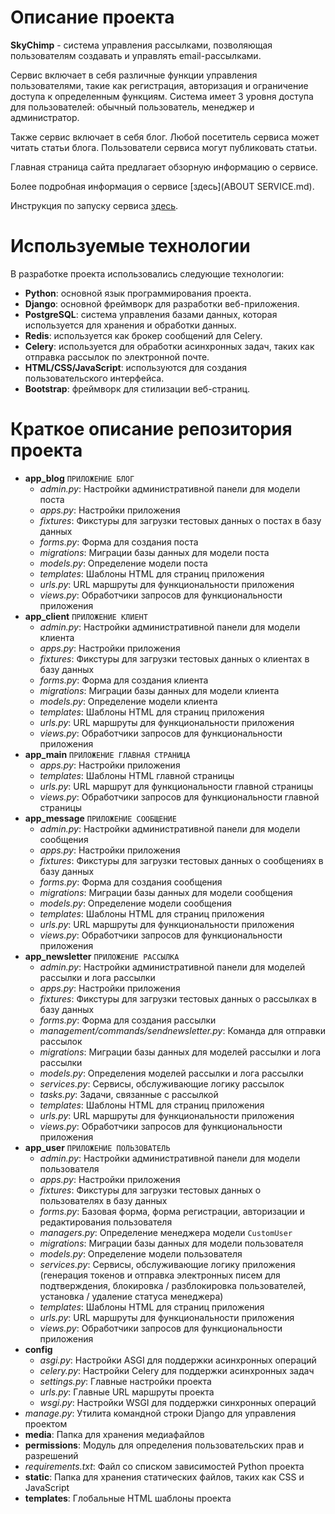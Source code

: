 # Описание проекта

**SkyChimp** - система управления рассылками, позволяющая пользователям создавать и управлять
email-рассылками.

Сервис включает в себя различные функции управления пользователями, такие как регистрация,
авторизация и ограничение доступа к определенным функциям. Система имеет 3 уровня доступа для
пользователей: обычный пользователь, менеджер и администратор.

Также сервис включает в себя блог. Любой посетитель сервиса может читать статьи блога.
Пользователи сервиса могут публиковать статьи.

Главная страница сайта предлагает обзорную информацию о сервисе.

Более подробная информация о сервисе [здесь](ABOUT SERVICE.md).

Инструкция по запуску сервиса [здесь](README.md).

# Используемые технологии

В разработке проекта использовались следующие технологии:

* **Python**: основной язык программирования проекта.
* **Django**: основной фреймворк для разработки веб-приложения.
* **PostgreSQL**: система управления базами данных, которая используется для хранения и обработки данных.
* **Redis**: используется как брокер сообщений для Celery.
* **Celery**: используется для обработки асинхронных задач, таких как отправка рассылок по электронной почте.
* **HTML/CSS/JavaScript**: используются для создания пользовательского интерфейса.
* **Bootstrap**: фреймворк для стилизации веб-страниц.

# Краткое описание репозитория проекта

- **app_blog** `ПРИЛОЖЕНИЕ БЛОГ`
    - *admin.py*: Настройки административной панели для модели поста
    - *apps.py*: Настройки приложения
    - *fixtures*: Фикстуры для загрузки тестовых данных о постах в базу данных
    - *forms.py*: Форма для создания поста
    - *migrations*: Миграции базы данных для модели поста
    - *models.py*: Определение модели поста
    - *templates*: Шаблоны HTML для страниц приложения
    - *urls.py*: URL маршруты для функциональности приложения
    - *views.py*: Обработчики запросов для функциональности приложения
- **app_client** `ПРИЛОЖЕНИЕ КЛИЕНТ`
    - *admin.py*: Настройки административной панели для модели клиента
    - *apps.py*: Настройки приложения
    - *fixtures*: Фикстуры для загрузки тестовых данных о клиентах в базу данных
    - *forms.py*: Форма для создания клиента
    - *migrations*: Миграции базы данных для модели клиента
    - *models.py*: Определение модели клиента
    - *templates*: Шаблоны HTML для страниц приложения
    - *urls.py*: URL маршруты для функциональности приложения
    - *views.py*: Обработчики запросов для функциональности приложения
- **app_main** `ПРИЛОЖЕНИЕ ГЛАВНАЯ СТРАНИЦА`
    - *apps.py*: Настройки приложения
    - *templates*: Шаблоны HTML главной страницы
    - *urls.py*: URL маршрут для функциональности главной страницы
    - *views.py*: Обработчики запросов для функциональности главной страницы
- **app_message** `ПРИЛОЖЕНИЕ СООБЩЕНИЕ`
    - *admin.py*: Настройки административной панели для модели сообщения
    - *apps.py*: Настройки приложения
    - *fixtures*: Фикстуры для загрузки тестовых данных о сообщениях в базу данных
    - *forms.py*: Форма для создания сообщения
    - *migrations*: Миграции базы данных для модели сообщения
    - *models.py*: Определение модели сообщения
    - *templates*: Шаблоны HTML для страниц приложения
    - *urls.py*: URL маршруты для функциональности приложения
    - *views.py*: Обработчики запросов для функциональности приложения
- **app_newsletter** `ПРИЛОЖЕНИЕ РАССЫЛКА`
    - *admin.py*: Настройки административной панели для моделей рассылки и лога рассылки
    - *apps.py*: Настройки приложения
    - *fixtures*: Фикстуры для загрузки тестовых данных о рассылках в базу данных
    - *forms.py*: Форма для создания рассылки
    - *management/commands/sendnewsletter.py*: Команда для отправки рассылок
    - *migrations*: Миграции базы данных для моделей рассылки и лога рассылки
    - *models.py*: Определения моделей рассылки и лога рассылки
    - *services.py*: Сервисы, обслуживающие логику рассылок
    - *tasks.py*: Задачи, связанные с рассылкой
    - *templates*: Шаблоны HTML для страниц приложения
    - *urls.py*: URL маршруты для функциональности приложения
    - *views.py*: Обработчики запросов для функциональности приложения
- **app_user** `ПРИЛОЖЕНИЕ ПОЛЬЗОВАТЕЛЬ`
    - *admin.py*: Настройки административной панели для модели пользователя
    - *apps.py*: Настройки приложения
    - *fixtures*: Фикстуры для загрузки тестовых данных о пользователях в базу данных
    - *forms.py*: Базовая форма, форма регистрации, авторизации и редактирования пользователя
    - *managers.py*: Определение менеджера модели `CustomUser`
    - *migrations*: Миграции базы данных для модели пользователя
    - *models.py*: Определение модели пользователя
    - *services.py*: Сервисы, обслуживающие логику приложения
      (генерация токенов и отправка электронных писем для подтверждения, блокировка / разблокировка
      пользователей, установка / удаление статуса менеджера)
    - *templates*: Шаблоны HTML для страниц приложения
    - *urls.py*: URL маршруты для функциональности приложения
    - *views.py*: Обработчики запросов для функциональности приложения
- **config**
    - *asgi.py*: Настройки ASGI для поддержки асинхронных операций
    - *celery.py*: Настройки Celery для поддержки асинхронных задач
    - *settings.py*: Главные настройки проекта
    - *urls.py*: Главные URL маршруты проекта
    - *wsgi.py*: Настройки WSGI для поддержки синхронных операций
- *manage.py*: Утилита командной строки Django для управления проектом
- **media**: Папка для хранения медиафайлов
- **permissions**: Модуль для определения пользовательских прав и разрешений
- *requirements.txt*: Файл со списком зависимостей Python проекта
- **static**: Папка для хранения статических файлов, таких как CSS и JavaScript
- **templates**: Глобальные HTML шаблоны проекта
